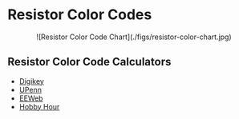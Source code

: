 # Resistor Color Codes

<center>
![Resistor Color Code Chart](./figs/resistor-color-chart.jpg)
</center>

## Resistor Color Code Calculators
 
* [Digikey](http://www.digikey.com/en/resources/conversion-calculators/conversion-calculator-resistor-color-code-4-band)
* [UPenn](http://www.ee.upenn.edu/rca/res/calcjs.html) 
* [EEWeb](http://www.eeweb.com/toolbox/4-band-resistor-calculator) 
* [Hobby Hour](http://www.hobby-hour.com/electronics/resistorcalculator.php)
